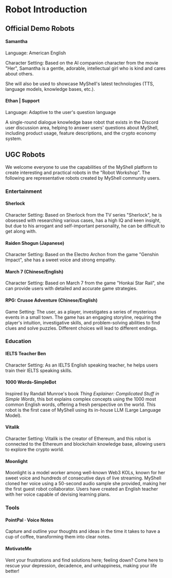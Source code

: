 # Robot Introduction

## Official Demo Robots

#### Samantha

Language: American English

Character Setting: Based on the AI companion character from the movie "Her", Samantha is a gentle, adorable, intellectual girl who is kind and cares about others.

She will also be used to showcase MyShell's latest technologies (TTS, language models, knowledge bases, etc.).

#### Ethan | Support

Language: Adaptive to the user's question language

A single-round dialogue knowledge base robot that exists in the Discord user discussion area, helping to answer users' questions about MyShell, including product usage, feature descriptions, and the crypto economy system.

## UGC Robots

We welcome everyone to use the capabilities of the MyShell platform to create interesting and practical robots in the "Robot Workshop". The following are representative robots created by MyShell community users.

### Entertainment

#### Sherlock

Character Setting: Based on Sherlock from the TV series "Sherlock", he is obsessed with researching various cases, has a high IQ and keen insight, but due to his arrogant and self-important personality, he can be difficult to get along with.

#### Raiden Shogun (Japanese)

Character Setting: Based on the Electro Archon from the game "Genshin Impact", she has a sweet voice and strong empathy.

#### March 7 (Chinese/English)

Character Setting: Based on March 7 from the game "Honkai Star Rail", she can provide users with detailed and accurate game strategies.

#### RPG: Crusoe Adventure (Chinese/English)

Game Setting: The user, as a player, investigates a series of mysterious events in a small town. The game has an engaging storyline, requiring the player's intuition, investigative skills, and problem-solving abilities to find clues and solve puzzles. Different choices will lead to different endings.

### Education

#### IELTS Teacher Ben

Character Setting: As an IELTS English speaking teacher, he helps users train their IELTS speaking skills.

#### 1000 Words-SimpleBot

Inspired by Randall Munroe's book _Thing Explainer: Complicated Stuff in Simple Words_, this bot explains complex concepts using the 1000 most common English words, offering a fresh perspective on the world. This robot is the first case of MyShell using its in-house LLM (Large Language Model).

#### Vitalik

Character Setting: Vitalik is the creator of Ethereum, and this robot is connected to the Ethereum and blockchain knowledge base, allowing users to explore the crypto world.

#### Moonlight

Moonlight is a model worker among well-known Web3 KOLs, known for her sweet voice and hundreds of consecutive days of live streaming. MyShell cloned her voice using a 50-second audio sample she provided, making her the first guest robot collaborator. Users have created an English teacher with her voice capable of devising learning plans.

### Tools

#### PointPal · Voice Notes

Capture and outline your thoughts and ideas in the time it takes to have a cup of coffee, transforming them into clear notes.

#### MotivateMe

Vent your frustrations and find solutions here; feeling down? Come here to rescue your depression, decadence, and unhappiness, making your life better!